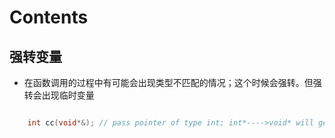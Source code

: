 # Contents

## 强转变量
* 在函数调用的过程中有可能会出现类型不匹配的情况；这个时候会强转。但强转会出现临时变量
```c++  

    int cc(void*&); // pass pointer of type int; int*---->void* will gennerate a temp pointer, and non-const reference can not refer temp variable
```